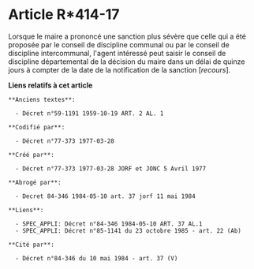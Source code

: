 # Article R*414-17

Lorsque le maire a prononcé une sanction plus sévère que celle qui a été proposée par le conseil de discipline communal ou
par le conseil de discipline intercommunal, l'agent intéressé peut saisir le conseil de discipline départemental de la
décision du maire dans un délai de quinze jours à compter de la date de la notification de la sanction [*recours*].

**Liens relatifs à cet article**

	**Anciens textes**:

	  - Décret n°59-1191 1959-10-19 ART. 2 AL. 1

	**Codifié par**:

	  - Décret n°77-373 1977-03-28

	**Créé par**:

	  - Décret n°77-373 1977-03-28 JORF et JONC 5 Avril 1977

	**Abrogé par**:

	  - Decret 84-346 1984-05-10 art. 37 jorf 11 mai 1984

	**Liens**:

	  - SPEC_APPLI: Décret n°84-346 1984-05-10 ART. 37 AL.1
	  - SPEC_APPLI: Décret n°85-1141 du 23 octobre 1985 - art. 22 (Ab)

	**Cité par**:

	  - Décret n°84-346 du 10 mai 1984 - art. 37 (V)
